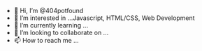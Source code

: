 - 👋 Hi, I’m @404potfound
- 👀 I’m interested in ...Javascript, HTML/CSS, Web Development
- 🌱 I’m currently learning ...
- 💞️ I’m looking to collaborate on ...
- 📫 How to reach me ...

<!---
404potfound/404potfound is a ✨ special ✨ repository because its `README.md` (this file) appears on your GitHub profile.
You can click the Preview link to take a look at your changes.
--->
